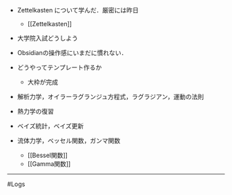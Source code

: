 - Zettelkasten について学んだ．厳密には昨日
	- [[Zettelkasten]]
- 大学院入試どうしよう
- Obsidianの操作感にいまだに慣れない．
- どうやってテンプレート作るか
	- 大枠が完成

- 解析力学，オイラーラグランジュ方程式，ラグラジアン，運動の法則
- 熱力学の復習
- ベイズ統計，ベイズ更新
- 流体力学，ベッセル関数，ガンマ関数
	- [[Bessel関数]]
	- [[Gamma関数]]
---
#Logs 